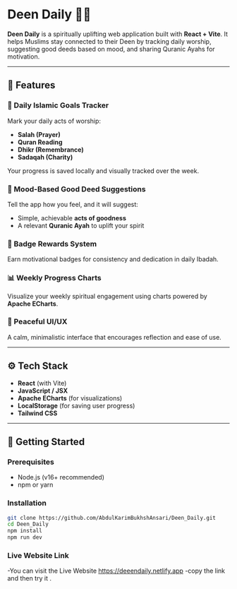 # Deen Daily 🌙📿

**Deen Daily** is a spiritually uplifting web application built with **React + Vite**. It helps Muslims stay connected to their Deen by tracking daily worship, suggesting good deeds based on mood, and sharing Quranic Ayahs for motivation.

---

## 🌟 Features

### 🕋 Daily Islamic Goals Tracker
Mark your daily acts of worship:
- **Salah (Prayer)**
- **Quran Reading**
- **Dhikr (Remembrance)**
- **Sadaqah (Charity)**

Your progress is saved locally and visually tracked over the week.

### 💖 Mood-Based Good Deed Suggestions
Tell the app how you feel, and it will suggest:
- Simple, achievable **acts of goodness**
- A relevant **Quranic Ayah** to uplift your spirit

### 🏅 Badge Rewards System
Earn motivational badges for consistency and dedication in daily Ibadah.

### 📊 Weekly Progress Charts
Visualize your weekly spiritual engagement using charts powered by **Apache ECharts**.

### 🧘 Peaceful UI/UX
A calm, minimalistic interface that encourages reflection and ease of use.

---

## ⚙️ Tech Stack

- **React** (with Vite)
- **JavaScript / JSX**
- **Apache ECharts** (for visualizations)
- **LocalStorage** (for saving user progress)
- **Tailwind CSS** 

---

## 🚀 Getting Started

### Prerequisites

- Node.js (v16+ recommended)
- npm or yarn

### Installation

```bash
git clone https://github.com/AbdulKarimBukhshAnsari/Deen_Daily.git
cd Deen_Daily
npm install
npm run dev
```
### Live Website Link 
-You can visit the Live Website 
https://deeendaily.netlify.app
-copy the link and then try it .
